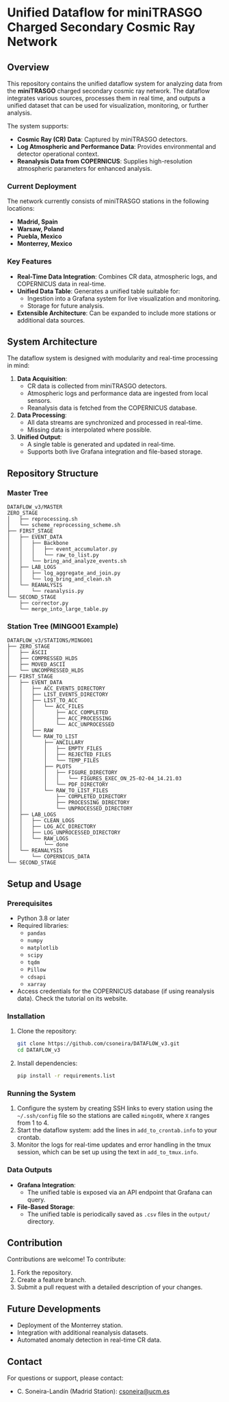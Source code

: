 # Unified Dataflow for miniTRASGO Charged Secondary Cosmic Ray Network

## Overview
This repository contains the unified dataflow system for analyzing data from the **miniTRASGO** charged secondary cosmic ray network. The dataflow integrates various sources, processes them in real time, and outputs a unified dataset that can be used for visualization, monitoring, or further analysis.

The system supports:
- **Cosmic Ray (CR) Data**: Captured by miniTRASGO detectors.
- **Log Atmospheric and Performance Data**: Provides environmental and detector operational context.
- **Reanalysis Data from COPERNICUS**: Supplies high-resolution atmospheric parameters for enhanced analysis.

### Current Deployment
The network currently consists of miniTRASGO stations in the following locations:
- **Madrid, Spain**
- **Warsaw, Poland**
- **Puebla, Mexico**
- **Monterrey, Mexico**

### Key Features
- **Real-Time Data Integration**: Combines CR data, atmospheric logs, and COPERNICUS data in real-time.
- **Unified Data Table**: Generates a unified table suitable for:
  - Ingestion into a Grafana system for live visualization and monitoring.
  - Storage for future analysis.
- **Extensible Architecture**: Can be expanded to include more stations or additional data sources.

## System Architecture
The dataflow system is designed with modularity and real-time processing in mind:
1. **Data Acquisition**:
   - CR data is collected from miniTRASGO detectors.
   - Atmospheric logs and performance data are ingested from local sensors.
   - Reanalysis data is fetched from the COPERNICUS database.
2. **Data Processing**:
   - All data streams are synchronized and processed in real-time.
   - Missing data is interpolated where possible.
3. **Unified Output**:
   - A single table is generated and updated in real-time.
   - Supports both live Grafana integration and file-based storage.

## Repository Structure

### Master Tree
```
DATAFLOW_v3/MASTER
ZERO_STAGE
│   ├── reprocessing.sh
│   └── scheme_reprocessing_scheme.sh
├── FIRST_STAGE
│   ├── EVENT_DATA
│   │   ├── Backbone
│   │   │   ├── event_accumulator.py
│   │   │   └── raw_to_list.py
│   │   └── bring_and_analyze_events.sh
│   ├── LAB_LOGS
│   │   ├── log_aggregate_and_join.py
│   │   └── log_bring_and_clean.sh
│   └── REANALYSIS
│       └── reanalysis.py
└── SECOND_STAGE
    ├── corrector.py
    └── merge_into_large_table.py
```

### Station Tree (MINGO01 Example)
```
DATAFLOW_v3/STATIONS/MINGO01
├── ZERO_STAGE
│   ├── ASCII
│   ├── COMPRESSED_HLDS
│   ├── MOVED_ASCII
│   └── UNCOMPRESSED_HLDS
├── FIRST_STAGE
│   ├── EVENT_DATA
│   │   ├── ACC_EVENTS_DIRECTORY
│   │   ├── LIST_EVENTS_DIRECTORY
│   │   ├── LIST_TO_ACC
│   │   │   └── ACC_FILES
│   │   │       ├── ACC_COMPLETED
│   │   │       ├── ACC_PROCESSING
│   │   │       └── ACC_UNPROCESSED
│   │   ├── RAW
│   │   └── RAW_TO_LIST
│   │       ├── ANCILLARY
│   │       │   ├── EMPTY_FILES
│   │       │   ├── REJECTED_FILES
│   │       │   └── TEMP_FILES
│   │       ├── PLOTS
│   │       │   ├── FIGURE_DIRECTORY
│   │       │   │   └── FIGURES_EXEC_ON_25-02-04_14.21.03
│   │       │   └── PDF_DIRECTORY
│   │       └── RAW_TO_LIST_FILES
│   │           ├── COMPLETED_DIRECTORY
│   │           ├── PROCESSING_DIRECTORY
│   │           └── UNPROCESSED_DIRECTORY
│   ├── LAB_LOGS
│   │   ├── CLEAN_LOGS
│   │   ├── LOG_ACC_DIRECTORY
│   │   ├── LOG_UNPROCESSED_DIRECTORY
│   │   └── RAW_LOGS
│   │       └── done
│   └── REANALYSIS
│       └── COPERNICUS_DATA
└── SECOND_STAGE
```

## Setup and Usage

### Prerequisites
- Python 3.8 or later
- Required libraries:
  - `pandas`
  - `numpy`
  - `matplotlib`
  - `scipy`
  - `tqdm`
  - `Pillow`
  - `cdsapi`
  - `xarray`
- Access credentials for the COPERNICUS database (if using reanalysis data). Check the tutorial on its website.

### Installation
1. Clone the repository:
   ```bash
   git clone https://github.com/csoneira/DATAFLOW_v3.git
   cd DATAFLOW_v3
   ```

2. Install dependencies:
   ```bash
   pip install -r requirements.list
   ```

### Running the System
1. Configure the system by creating SSH links to every station using the `~/.ssh/config` file so the stations are called `mingo0X`, where `X` ranges from 1 to 4.
2. Start the dataflow system: add the lines in `add_to_crontab.info` to your crontab.
3. Monitor the logs for real-time updates and error handling in the tmux session, which can be set up using the text in `add_to_tmux.info`.

### Data Outputs
- **Grafana Integration**:
  - The unified table is exposed via an API endpoint that Grafana can query.
- **File-Based Storage**:
  - The unified table is periodically saved as `.csv` files in the `output/` directory.

## Contribution
Contributions are welcome! To contribute:
1. Fork the repository.
2. Create a feature branch.
3. Submit a pull request with a detailed description of your changes.

## Future Developments
- Deployment of the Monterrey station.
- Integration with additional reanalysis datasets.
- Automated anomaly detection in real-time CR data.

## Contact
For questions or support, please contact:
- C. Soneira-Landín (Madrid Station): [csoneira@ucm.es](mailto:csoneira@ucm.es)
